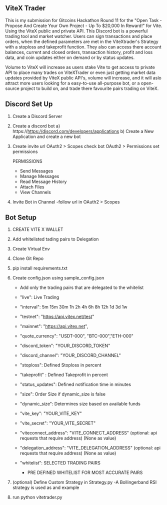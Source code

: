 ViteX Trader
------------
This is my submission for Gitcoins Hackathon Round 11 for the "Open Task - Propose And Create Your Own Project - Up To $20,000 In Reward!" for Vite.
Using the ViteX public and private API. This Discord bot is a powerful trading tool and market watcher. Users can sign transactions and place orders, when the defined parameters are met in the ViteXtrader's Strategy with a stoploss and takeprofit function. They also can access there account balances, current and closed orders, transaction history, profit and loss data, and coin updates either on demand or by status updates.

Volume to ViteX will increase as users stake Vite to get access to private API to place many trades on ViteXTrader or even just getting market data updates provided by ViteX public API's, volume will increase, and it will aslo attract more users looking for a easy-to-use all-purpose bot, or a open-source project to build on, and trade there favourite pairs trading on ViteX.

Discord Set Up
-
1. Create a Discord Server
2. Create a discord bot
    a) https://https://discord.com/developers/applications
    b) Create a New Application and create a new bot
    
3. Create invite url
    OAuth2 > Scopes check bot
    OAuth2 > Permissions set permissions
    
    PERMISSIONS
    
    - Send Messages
    - Manage Messages
    - Read Message History
    - Attach Files
    - View Channels
    
4. Invite Bot in Channel
    -follow url in OAuth2 > Scopes
    

Bot Setup
-

1. CREATE VITE X WALLET

2. Add whitelisted tading pairs to Delegation
3. Create Virtual Env
4. Clone Git Repo
5. pip install requirements.txt
6. Create config.json using sample_config.json
    - Add only the trading pairs that are delegated to the whitelist

    - "live": Live Trading
    - "interval": 5m 15m 30m 1h 2h 4h 6h 8h 12h 1d 3d 1w
    - "testnet": "https://api.vitex.net/test"
    - "mainnet": "https://api.vitex.net",
    - "quote_currency": "USDT-000", "BTC-000","ETH-000"
    - "discord_token": "YOUR_DISCORD_TOKEN"
    - "discord_channel": "YOUR_DISCORD_CHANNEL"
    - "stoploss": Defined Stoploss in percent
    - "takeprofit" : Defined Takeprofit in percent
    - "status_updates": Defined notification time in minutes
    - "size": Order Size if dynamic_size is false
    - "dynamic_size": Determines size based on available funds
    - "vite_key": "YOUR_VITE_KEY"
    - "vite_secret": "YOUR_VITE_SECRET"
    - "viteconnect_address": "VITE_CONNECT_ADDRESS"     (optional: api requests that require address) (None as value)
    - "delegation_address": "VITE_DELEGATION_ADDRESS"   (optional: api requests that require address) (None as value)
    - "whitelist": SELECTED TRADING PAIRS 
        - PRE DEFINED WHITELIST FOR MOST ACCURATE PAIRS


7. (optional) Define Custom Strategy in Strategy.py 
    -A Bollingerband RSI strategy is used as and example

8. run python vitetrader.py